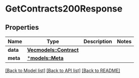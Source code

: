 # GetContracts200Response

## Properties
Name | Type | Description | Notes
------------ | ------------- | ------------- | -------------
**data** | [**Vec<models::Contract>**](Contract.md) |  | 
**meta** | [***models::Meta**](Meta.md) |  | 

[[Back to Model list]](../README.md#documentation-for-models) [[Back to API list]](../README.md#documentation-for-api-endpoints) [[Back to README]](../README.md)



